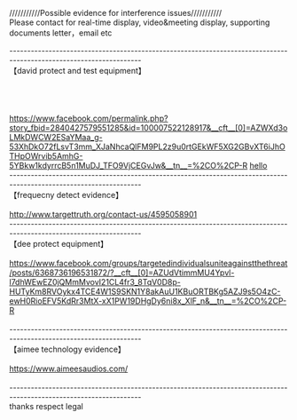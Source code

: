 <br>
<br>
<br>
///////////Possible evidence for interference issues/////////// <br>
Please contact for real-time display, video&meeting display, supporting documents letter，email etc<br>

-------------------------------------------------------------------------------------------------------------------<br>
【david protect and test equipment】<br>
<br>
<br>
<br>
<br>
https://www.facebook.com/permalink.php?story_fbid=2840427579551285&id=100007522128917&__cft__[0]=AZWXd3oLMkDWCW2ESaYMaa_g-53XhDkO72fLsvT3mm_XJaNhcaQlFM9PL2z9u0rtGEkWF5XG2GBvXT6iJhOTHpOWrvib5AmhG-5YBkw1kdyrrcB5n1MuDJ_TFO9VjCEGvJw&__tn__=%2CO%2CP-R
<a href="http://www.targettruth.org">hello</a>
<br>
-------------------------------------------------------------------------------------------------------------------<br>
【frequecny detect evidence】<br>
<br>
http://www.targettruth.org/contact-us/4595058901<br>
-------------------------------------------------------------------------------------------------------------------<br>
【dee protect equipment】<br>
<br>
https://www.facebook.com/groups/targetedindividualsuniteagainstthethreat/posts/6368736196531872/?__cft__[0]=AZUdVtimmMU4Ypvl-l7dhWEwEZ0jQMmMvovI21CL4fr3_8TqV0D8p-HUTyKm8RVOykx4TCE4W1S9SKN1Y8akAuU1KBuORTBKg5AZJ9s5O4zC-ewH0RioEFV5KdRr3MtX-xX1PW19DHgDy6ni8x_XlF_n&__tn__=%2CO%2CP-R<br>
<br>
-------------------------------------------------------------------------------------------------------------------<br>
【aimee technology evidence】<br>
<br>
https://www.aimeesaudios.com/<br>
<br>
-------------------------------------------------------------------------------------------------------------------<br>
thanks respect legal
